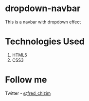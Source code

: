 # dropdown-navbar
This is a navbar with dropdown effect
# Technologies Used
1. HTML5
2. CSS3

# Follow me
Twitter - [@fred_chizim](https://www.twitter.com/fred_chizim)
